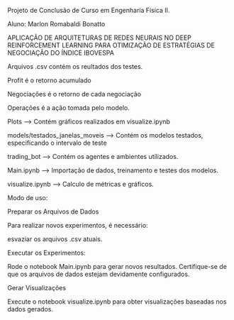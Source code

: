 Projeto de Conclusão de Curso em Engenharia Física II. 


Aluno: Marlon Romabaldi Bonatto


APLICAÇÃO DE ARQUITETURAS DE REDES NEURAIS NO DEEP REINFORCEMENT LEARNING PARA OTIMIZAÇÃO DE ESTRATÉGIAS DE NEGOCIAÇÃO DO ÍNDICE IBOVESPA



Arquivos .csv contém os reultados dos testes. 



Profit é o retorno acumulado



Negociações é o retorno de cada negociação



Operações é a ação tomada pelo modelo.



Plots --> Contém gráficos realizados em visualize.ipynb



models/testados_janelas_moveis --> Contém os modelos testados, especificando o intervalo de teste



trading_bot --> Contém os agentes e ambientes utilizados. 



Main.ipynb --> Importação de dados, treinamento e testes dos modelos. 



visualize.ipynb --> Calculo de métricas e gráficos. 


Modo de uso:

Preparar os Arquivos de Dados

Para realizar novos experimentos, é necessário:

esvaziar os arquivos .csv atuais.

Executar os Experimentos:

Rode o notebook Main.ipynb para gerar novos resultados. Certifique-se de que os arquivos de dados estejam devidamente configurados.

Gerar Visualizações

Execute o notebook visualize.ipynb para obter visualizações baseadas nos dados gerados.
